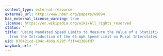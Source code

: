 ```yaml
---
content_type: external-resource
external_url: http://www.nber.org/papers/w9094
has_external_license_warning: true
license: https://en.wikipedia.org/wiki/All_rights_reserved
status: ''
title: 'Using Mandated Speed Limits to Measure the Value of a Statistical Life: Evidence
  from the Introduction of the 65-mph Speed Limit on Rural Interstates'
uid: b70421cd-104c-40da-928f-f3f441388fd7
wayback_url: ''
---
```

